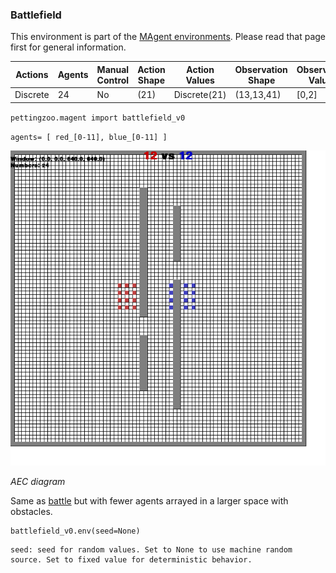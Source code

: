 
### Battlefield

This environment is part of the [MAgent environments](../magent). Please read that page first for general information.

| Actions  | Agents | Manual Control | Action Shape    | Action Values           | Observation Shape        | Observation Values |
|----------|--------|----------------|-----------------|-------------------------|--------------------------|--------------------|
| Discrete | 24     | No             | (21)         | Discrete(21)     | (13,13,41)             | [0,2]              |

`pettingzoo.magent import battlefield_v0`

`agents= [ red_[0-11], blue_[0-11] ]`

![](magent_battlefield.gif)

*AEC diagram*

Same as [battle](./battle) but with fewer agents arrayed in a larger space with obstacles.

```
battlefield_v0.env(seed=None)
```

```
seed: seed for random values. Set to None to use machine random source. Set to fixed value for deterministic behavior.
```
